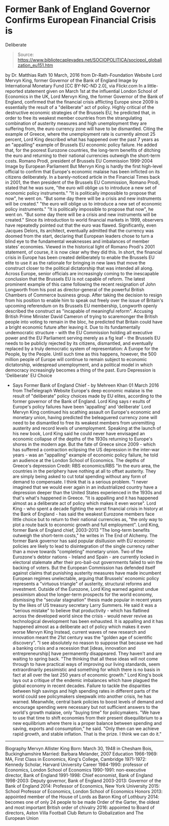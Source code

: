 # Former Bank of England Governor Confirms European Financial Crisis is 
Deliberate

> Source: https://www.bibliotecapleyades.net/SOCIOPOLITICA/sociopol_globalization_eu151.htm

by Dr. Matthias Rath 10 March, 2016 from Dr-Rath-Foundation Website
Lord Mervyn King,
former Governor of the Bank of England Image by International Monetary Fund
[CC BY-NC-ND 2.0], via Flickr.com
In a little-reported statement given on March 1st at the influential London School of Economics in the UK, Lord Mervyn King, the former Governor of the Bank of England, confirmed that the financial crisis afflicting Europe since 2009 is essentially the result of a "deliberate" act of policy.
Highly critical of the destructive economic strategies of the Brussels EU, he predicted that, in order to free its weakest member countries from the strangulating combination of austerity measures and high unemployment they are suffering from, the euro currency zone will have to be dismantled.
Citing the example of Greece, where the unemployment rate is currently almost 25 percent, Lord King described what has happened over the past 7 years as an "appalling" example of Brussels EU economic policy failure.
He added that, for the poorest Eurozone countries, the long-term benefits of ditching the euro and returning to their national currencies outweigh the short-term costs.
Romano Prodi,
president of Brussels EU Commission 1999-2004 Image by European Parliament
But Mervyn King is hardly the first high-level official to confirm that Europe's economic malaise has been inflicted on its citizens deliberately.
In a barely-noticed article in the Financial Times back in 2001, the then president of the Brussels EU Commission, Romano Prodi, stated that he was sure,
"the euro will oblige us to introduce a new set of economic policy instruments." "It is politically impossible to propose that now", he went on. "But some day there will be a crisis and new instruments will be created."
"the euro will oblige us to introduce a new set of economic policy instruments."
"It is politically impossible to propose that now", he went on. "But some day there will be a crisis and new instruments will be created."
Since its introduction to world financial markets in 1999, observers have repeatedly pointed out that the euro was flawed.
Significantly, even Jacques Delors, its architect, eventually admitted that the currency was doomed from the start, declaring that European leaders chose to turn a blind eye to the fundamental weaknesses and imbalances of member states' economies.
Viewed in the historical light of Romano Prodi's 2001 statement, of course, it is now clear why they did this.
In short, the financial crisis in Europe has been created deliberately to enable the Brussels EU elite to use it as the rationale for bringing in new laws that move the construct closer to the political dictatorship that was intended all along.
Across Europe, senior officials are increasingly coming to the inescapable conclusion that the Brussels EU is not capable of reform.
The latest prominent example of this came following the recent resignation of John Longworth from his post as director-general of the powerful British Chambers of Commerce business group.
After taking the decision to resign from his position to enable him to speak out freely over the issue of Britain's upcoming referendum on its Brussels EU membership, Longworth openly described the construct as "incapable of meaningful reform".
Accusing British Prime Minister David Cameron of trying to scaremonger the British people into voting to remain in the bloc, he predicted that Britain could have a bright economic future after leaving it.
Due to its fundamentally undemocratic structure - with the EU Commission holding all executive power and the EU Parliament serving merely as a fig leaf - the Brussels EU needs to be publicly rejected by its citizens, dismantled, and eventually replaced by a truly democratic system of representation:
A Europe for the People, by the People.
Until such time as this happens, however, the 500 million people of Europe will continue to remain subject to economic dictatorship, widespread unemployment, and a political model in which democracy increasingly becomes a thing of the past.
Euro Depression is 'Deliberate' EU Choice
- Says Former Bank of England Chief - by Mehreen Khan 01 March 2016
from TheTelegraph Website
Europe's deep economic malaise
is the result of "deliberate" policy choices
made by EU elites, according to the former
governor of the Bank of England.
Lord King says r
esults of Europe's policy failures
have been 'appalling' and 'deliberate'
Lord Mervyn King continued his scathing assault on Europe's economic and monetary union, having predicted the beleaguered currency zone will need to be dismantled to free its weakest members from unremitting austerity and record levels of unemployment.
Speaking at the launch of his new book, Lord King said he could never have envisaged an economic collapse of the depths of the 1930s returning to Europe's shores in the modern age. But the fate of Greece since 2009 - which has suffered a contraction eclipsing the US depression in the inter-war years - was an "appalling" example of economic policy failure, he told an audience at the London School of Economics.
The depths of Greece's depression
Credit: RBS economics/RBS
"In the euro area, the countries in the periphery have nothing at all to offset austerity. They are simply being asked to cut total spending without any form of demand to compensate. I think that is a serious problem. "I never imagined that we would ever again in an industrialized country have a depression deeper than the United States experienced in the 1930s and that's what's happened in Greece. "It is appalling and it has happened almost as a deliberate act of policy which makes it even worse".
Lord King - who spent a decade fighting the worst financial crisis in history at the Bank of England - has said the weakest Eurozone members face little choice but to return to their national currencies as,
"the only way to plot a route back to economic growth and full employment".
Lord King,
former Bank of England chief, 2003-2013
"The long-term benefits outweigh the short-term costs," he writes in The End of Alchemy.
The former Bank governor has said popular disillusion with EU economic policies are likely to lead to disintegration of the single currency rather than a move towards "completing" monetary union. Two of the Eurozone's debtor nations - Ireland and Spain - are currently locked in electoral stalemate after their pro-bail-out governments failed to win the backing of voters. But the European Commission has defended itself against claims that punishing austerity measures have made incumbent European regimes unelectable, arguing that Brussels' economic policy represents a "virtuous triangle" of austerity, structural reforms and investment. Outside of the Eurozone, Lord King warned against undue pessimism about the longer-term prospects for the world economy, dismissing the "secular stagnation" thesis made popular in recent years by the likes of US treasury secretary Larry Summers. He said it was a "serious mistake" to believe that productivity - which has flatlined across the developed world since the crisis - would never revive as technological development has been exhausted.
It is appalling
and it has happened
almost as a deliberate act of policy
which makes it even worse Mervyn King
Instead, current waves of new research and innovation meant the 21st century was the "golden age of scientific discovery".
"I see absolutely no reason to suppose that because we had a banking crisis and a recession that [ideas, innovation and entrepreneurship] have permanently disappeared. They haven't and are waiting to spring back. "The thinking that all these ideas will not come through to have practical ways of improving our living standards, seem extraordinarily pessimistic and something for which there is no basis in fact at all over the last 250 years of economic growth."
Lord King's book lays out a critique of the endemic imbalances which have plagued the global economy in recent decades.
Failure to tackle the disparities between high savings and high spending rates in different parts of the world could see policymakers sleepwalk into another crisis, he has warned. Meanwhile, central bank policies to boost levels of demand and encourage spending were necessary but not sufficient answers to the world's growth malaise, only "buying time" for policymakers.
"We have to use that time to shift economies from their present disequilibrium to a new equilibrium where there is a proper balance between spending and saving, exports and consumption," he said. "Only then can we achieve rapid growth, and stable inflation. That is the prize. I think we can do it."
***
Biography Mervyn Allister King Born: March 30, 1948 in Chesham Bois, Buckinghamshire Married: Barbara Melander, 2007 Education 1966-1969: MA, First Class in Economics, King's College, Cambridge 1971-1972: Kennedy Scholar, Harvard University Career 1984-1990: professor of Economics, London School of Economics 1990-1991: non-executive director, Bank of England 1991-1998: Chief economist, Bank of England 1998-2003: Deputy governor, Bank of England 2003-2013: Governor of the Bank of England 2014: Professor of Economics, New York University 2015: School Professor of Economics, London School of Economics Honors 2013: appointed member of the House of Lords as Baron King of Lothbury 2014: becomes one of only 24 people to be made Order of the Garter, the oldest and most important British order of chivalry 2016: appointed to Board of directors, Aston Villa Football Club
Return to Globalization and The European Union

